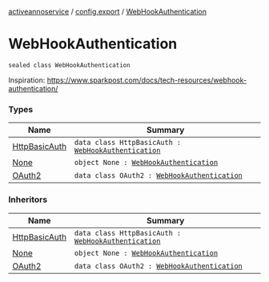 [activeannoservice](../../index.md) / [config.export](../index.md) / [WebHookAuthentication](./index.md)

# WebHookAuthentication

`sealed class WebHookAuthentication`

Inspiration: https://www.sparkpost.com/docs/tech-resources/webhook-authentication/

### Types

| Name | Summary |
|---|---|
| [HttpBasicAuth](-http-basic-auth/index.md) | `data class HttpBasicAuth : `[`WebHookAuthentication`](./index.md) |
| [None](-none/index.md) | `object None : `[`WebHookAuthentication`](./index.md) |
| [OAuth2](-o-auth2/index.md) | `data class OAuth2 : `[`WebHookAuthentication`](./index.md) |

### Inheritors

| Name | Summary |
|---|---|
| [HttpBasicAuth](-http-basic-auth/index.md) | `data class HttpBasicAuth : `[`WebHookAuthentication`](./index.md) |
| [None](-none/index.md) | `object None : `[`WebHookAuthentication`](./index.md) |
| [OAuth2](-o-auth2/index.md) | `data class OAuth2 : `[`WebHookAuthentication`](./index.md) |
